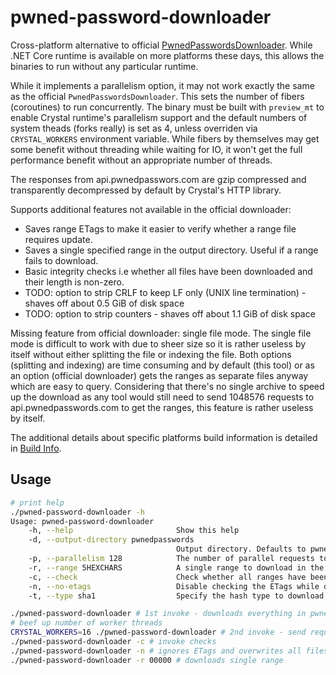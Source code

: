 # pwned-password-downloader

Cross-platform alternative to official [PwnedPasswordsDownloader](https://github.com/HaveIBeenPwned/PwnedPasswordsDownloader). While .NET Core runtime is available on more platforms these days, this allows the binaries to run without any particular runtime.

While it implements a parallelism option, it may not work exactly the same as the official `PwnedPasswordsDownloader`. This sets the number of fibers (coroutines) to run concurrently. The binary must be built with `preview_mt` to enable Crystal runtime's parallelism support and the default numbers of system theads (forks really) is set as 4, unless overriden via `CRYSTAL_WORKERS` environment variable. While fibers by themselves may get some benefit without threading while waiting for IO, it won't get the full performance benefit without an appropriate number of threads.

The responses from api.pwnedpasswors.com are gzip compressed and transparently decompressed by default by Crystal's HTTP library.

Supports additional features not available in the official downloader:

 * Saves range ETags to make it easier to verify whether a range file requires update.
 * Saves a single specified range in the output directory. Useful if a range fails to download.
 * Basic integrity checks i.e whether all files have been downloaded and their length is non-zero.
 * TODO: option to strip CRLF to keep LF only (UNIX line termination) - shaves off about 0.5 GiB of disk space
 * TODO: option to strip counters - shaves off about 1.1 GiB of disk space

Missing feature from official downloader: single file mode. The single file mode is difficult to work with due to sheer size so it is rather useless by itself without either splitting the file or indexing the file. Both options (splitting and indexing) are time consuming and by default (this tool) or as an option (official downloader) gets the ranges as separate files anyway which are easy to query. Considering that there's no single archive to speed up the download as any tool would still need to send 1048576 requests to api.pwnedpasswords.com to get the ranges, this feature is rather useless by itself.

The additional details about specific platforms build information is detailed in [Build Info](docs/BUILD_INFO.md).

## Usage

```bash
# print help
./pwned-password-downloader -h
Usage: pwned-password-downloader
    -h, --help                       Show this help
    -d, --output-directory pwnedpasswords
                                     Output directory. Defaults to pwnedpasswords
    -p, --parallelism 128            The number of parallel requests to make to Have I Been Pwned to download the hash ranges. If omitted or less than two, defaults to eight times the number of processors on the machine (128).
    -r, --range 5HEXCHARS            A single range to download in the output directory pwnedpasswords. Useful to recover when some ranges may fail the request.
    -c, --check                      Check whether all ranges have been downloaded and whether their file size is > 0
    -n, --no-etags                   Disable checking the ETags while downloading the ranges. Effectively, downloads everything from scratch. Does not update ETag list/save ETag file.
    -t, --type sha1                  Specify the hash type to download. One of: sha1, ntlm

./pwned-password-downloader # 1st invoke - downloads everything in pwnedpasswords
# beef up number of worker threads
CRYSTAL_WORKERS=16 ./pwned-password-downloader # 2nd invoke - send requests with ETag values and updates changed ranges
./pwned-password-downloader -c # invoke checks
./pwned-password-downloader -n # ignores ETags and overwrites all files if found
./pwned-password-downloader -r 00000 # downloads single range
```
